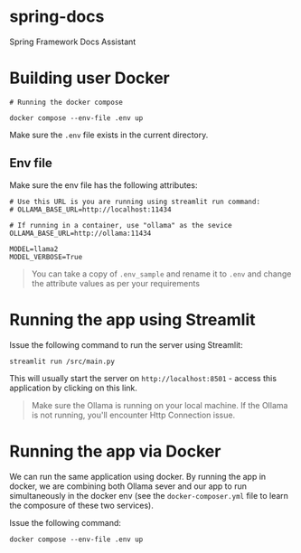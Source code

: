 # spring-docs
Spring Framework Docs Assistant

# Building user Docker

```
# Running the docker compose

docker compose --env-file .env up 
```

Make sure the `.env` file exists in the current directory.

## Env file

Make sure the env file has the following attributes:

```
# Use this URL is you are running using streamlit run command:
# OLLAMA_BASE_URL=http://localhost:11434

# If running in a container, use "ollama" as the sevice
OLLAMA_BASE_URL=http://ollama:11434

MODEL=llama2
MODEL_VERBOSE=True
```
> You can take a copy of `.env_sample` and rename it to `.env` and change the attribute values as per your requirements

# Running the app using Streamlit

Issue the following command to run the server using Streamlit:

```
streamlit run /src/main.py
```
This will usually start the server on `http://localhost:8501` - access this application by clicking on this link.

> Make sure the Ollama is running on your local machine. If the Ollama is not running, you'll encounter Http Connection issue. 

# Running the app via Docker

We can run the same application using docker. By running the app in docker, we are combining both Ollama sever and our app to run simultaneously in the docker env (see the `docker-composer.yml` file to learn the composure of these two services).

Issue the following command:

```
docker compose --env-file .env up
```